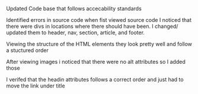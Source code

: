 Updated Code base that follows accecability standards

Identified errors in source code
when fist viewed source code I noticed that there were divs in locations where there should have been. I changed/ updated them to header, nav, section, article, and footer.

Viewing the structure of the HTML elements they look pretty well and follow a stuctured order

After viewing images i noticed that there were no alt attributes so I added those

I verifed that the headin attributes follows a correct order and just had to move the link under title 